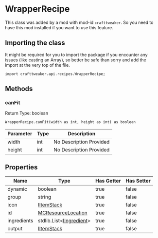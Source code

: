# WrapperRecipe

This class was added by a mod with mod-id `crafttweaker`. So you need to have this mod installed if you want to use this feature.

## Importing the class

It might be required for you to import the package if you encounter any issues (like casting an Array), so better be safe than sorry and add the import at the very top of the file.
```zenscript
import crafttweaker.api.recipes.WrapperRecipe;
```


## Methods

### canFit

Return Type: boolean

```zenscript
WrapperRecipe.canFit(width as int, height as int) as boolean
```
| Parameter | Type | Description |
|-----------|------|-------------|
| width | int | No Description Provided |
| height | int | No Description Provided |


## Properties

| Name | Type | Has Getter | Has Setter |
|------|------|------------|------------|
| dynamic | boolean | true | false |
| group | string | true | false |
| icon | [IItemStack](/vanilla/api/items/IItemStack) | true | false |
| id | [MCResourceLocation](/vanilla/api/util/MCResourceLocation) | true | false |
| ingredients | stdlib.List&lt;[IIngredient](/vanilla/api/items/IIngredient)&gt; | true | false |
| output | [IItemStack](/vanilla/api/items/IItemStack) | true | false |

